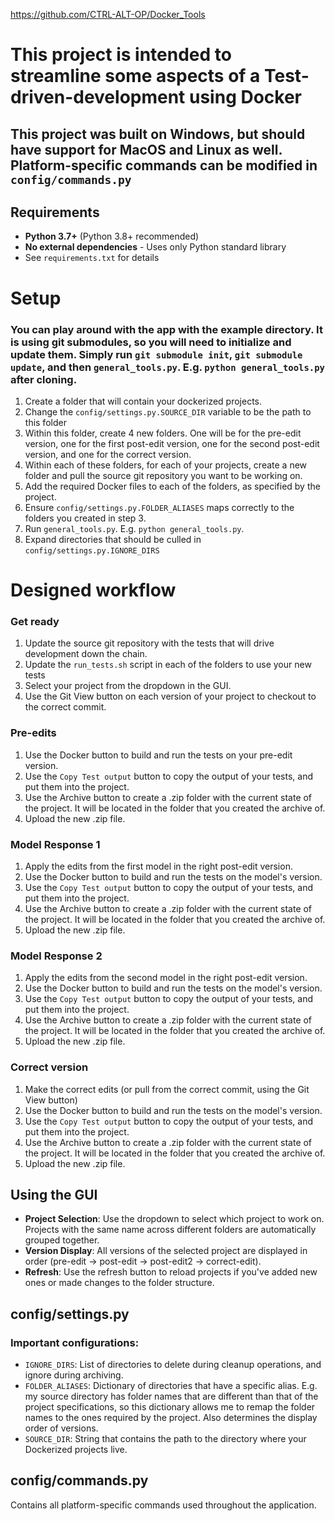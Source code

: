 https://github.com/CTRL-ALT-OP/Docker_Tools

# This project is intended to streamline some aspects of a Test-driven-development using Docker
## This project was built on Windows, but should have support for MacOS and Linux as well. Platform-specific commands can be modified in `config/commands.py`

## Requirements
- **Python 3.7+** (Python 3.8+ recommended)
- **No external dependencies** - Uses only Python standard library
- See `requirements.txt` for details

# Setup
### You can play around with the app with the example directory. It is using git submodules, so you will need to initialize and update them. Simply run `git submodule init`, `git submodule update`, and then `general_tools.py`. E.g. `python general_tools.py` after cloning.
1. Create a folder that will contain your dockerized projects.
2. Change the `config/settings.py.SOURCE_DIR` variable to be the path to this folder
3. Within this folder, create 4 new folders. One will be for the pre-edit version, one for the first post-edit version, one for the second post-edit version, and one for the correct version.
4. Within each of these folders, for each of your projects, create a new folder and pull the source git repository you want to be working on.
5. Add the required Docker files to each of the folders, as specified by the project.
6. Ensure `config/settings.py.FOLDER_ALIASES` maps correctly to the folders you created in step 3.
7. Run `general_tools.py`. E.g. `python general_tools.py`.
8. Expand directories that should be culled in `config/settings.py.IGNORE_DIRS`

# Designed workflow
### Get ready
1. Update the source git repository with the tests that will drive development down the chain.
2. Update the `run_tests.sh` script in each of the folders to use your new tests
3. Select your project from the dropdown in the GUI.
4. Use the Git View button on each version of your project to checkout to the correct commit.
### Pre-edits
1. Use the Docker button to build and run the tests on your pre-edit version.
2. Use the `Copy Test output` button to copy the output of your tests, and put them into the project.
3. Use the Archive button to create a .zip folder with the current state of the project. It will be located in the folder that you created the archive of.
4. Upload the new .zip file.
### Model Response 1
1. Apply the edits from the first model in the right post-edit version.
2. Use the Docker button to build and run the tests on the model's version.
3. Use the `Copy Test output` button to copy the output of your tests, and put them into the project.
4. Use the Archive button to create a .zip folder with the current state of the project. It will be located in the folder that you created the archive of.
5. Upload the new .zip file.
### Model Response 2
1. Apply the edits from the second model in the right post-edit version.
2. Use the Docker button to build and run the tests on the model's version.
3. Use the `Copy Test output` button to copy the output of your tests, and put them into the project.
4. Use the Archive button to create a .zip folder with the current state of the project. It will be located in the folder that you created the archive of.
5. Upload the new .zip file.
### Correct version
1. Make the correct edits (or pull from the correct commit, using the Git View button)
2. Use the Docker button to build and run the tests on the model's version.
3. Use the `Copy Test output` button to copy the output of your tests, and put them into the project.
4. Use the Archive button to create a .zip folder with the current state of the project. It will be located in the folder that you created the archive of.
5. Upload the new .zip file.

## Using the GUI
- **Project Selection**: Use the dropdown to select which project to work on. Projects with the same name across different folders are automatically grouped together.
- **Version Display**: All versions of the selected project are displayed in order (pre-edit → post-edit → post-edit2 → correct-edit).
- **Refresh**: Use the refresh button to reload projects if you've added new ones or made changes to the folder structure.

## config/settings.py

### Important configurations:
- `IGNORE_DIRS`: List of directories to delete during cleanup operations, and ignore during archiving.
- `FOLDER_ALIASES`: Dictionary of directories that have a specific alias. E.g. my source directory has folder names that are different than that of the project specifications, so this dictionary allows me to remap the folder names to the ones required by the project. Also determines the display order of versions.
- `SOURCE_DIR`: String that contains the path to the directory where your Dockerized projects live.

  

## config/commands.py

Contains all platform-specific commands used throughout the application. 